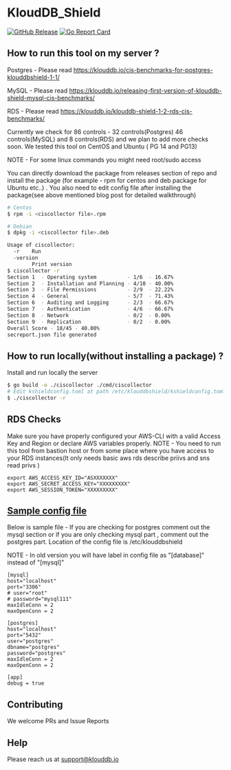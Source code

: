 # KloudDB_Shield

[![GitHub Release][release-img]][release]
[![Go Report Card][report-card-img]][report-card]

<!-- [![Build Status](https://github.com/klouddb/klouddbshield/workflows/Build/badge.svg?branch=main)](https://github.com/klouddb/klouddbshield/actions) -->

[release-img]: https://img.shields.io/github/release/klouddb/klouddbshield.svg?logo=github
[release]: https://github.com/klouddb/klouddbshield/releases
[report-card-img]: https://goreportcard.com/badge/github.com/klouddb/klouddbshield
[report-card]: https://goreportcard.com/report/github.com/klouddb/klouddbshield


## How to run this tool on my server ?

Postgres  -   Please read https://klouddb.io/cis-benchmarks-for-postgres-klouddbshield-1-1/

MySQL     -   Please read https://klouddb.io/releasing-first-version-of-klouddb-shield-mysql-cis-benchmarks/ 

RDS       -   Please read https://klouddb.io/klouddb-shield-1-2-rds-cis-benchmarks/

Currently we check for 86 controls - 32 controls(Postgres) 46 controls(MySQL) and 8 controls(RDS) and we plan to add more checks soon. We tested this tool on CentOS and Ubuntu ( PG 14 and PG13)

NOTE -  For some linux commands you might need root/sudo access 

You can directly download the package from releases section of repo and install the package (for example - rpm for centos and deb package for Ubuntu etc..) . You also need to edit config file after installing the package(see above mentioned blog post for detailed walkthrough)


```bash
# Centos
$ rpm -i <ciscollector file>.rpm

# Debian
$ dpkg -i <ciscollector file>.deb

Usage of ciscollector:
  -r    Run
  -version
        Print version
$ ciscollector -r
Section 1  - Operating system          - 1/6  - 16.67%
Section 2  - Installation and Planning - 4/10 - 40.00%
Section 3  - File Permissions          - 2/9  - 22.22%
Section 4  - General                   - 5/7  - 71.43%
Section 6  - Auditing and Logging      - 2/3  - 66.67%
Section 7  - Authentication            - 4/6  - 66.67%
Section 8  - Network                   - 0/2  - 0.00%
Section 9  - Replication               - 0/2  - 0.00%
Overall Score - 18/45 - 40.00%
secreport.json file generated
```

## How to run locally(without installing a package) ?

Install and run locally the server

```bash
$ go build -o ./ciscollector ./cmd/ciscollector
# Edit kshieldconfig.toml at path /etc/klouddbshield/kshieldconfig.toml 
$ ./ciscollector -r
```
## RDS Checks

Make sure you have properly configured your AWS-CLI with a valid Access Key and Region or declare AWS variables properly. NOTE - You need to run this tool from bastion host or from some place where you have access to your RDS instances(It only needs basic aws rds describe priivs and sns read privs )
```
export AWS_ACCESS_KEY_ID="ASXXXXXXX"
export AWS_SECRET_ACCESS_KEY="XXXXXXXXX"
export AWS_SESSION_TOKEN="XXXXXXXXX"
```

## [Sample config file](https://github.com/klouddb/klouddbshield/blob/main/kshieldconfig_example.toml)
Below is sample file - If you are checking for postgres comment out the mysql section or if you are only checking mysql part , comment out the postgres part. Location of the config file is /etc/klouddbshield

NOTE - In old version you will have label in config file as "[database]" instead of "[mysql]"
```
[mysql]
host="localhost"
port="3306"
# user="root"
# password="mysql111"
maxIdleConn = 2
maxOpenConn = 2

[postgres]
host="localhost" 
port="5432" 
user="postgres"
dbname="postgres"
password="postgres" 
maxIdleConn = 2
maxOpenConn = 2

[app]
debug = true

```
## Contributing 

We welcome PRs and Issue Reports

## Help 

Please reach us at support@klouddb.io 

